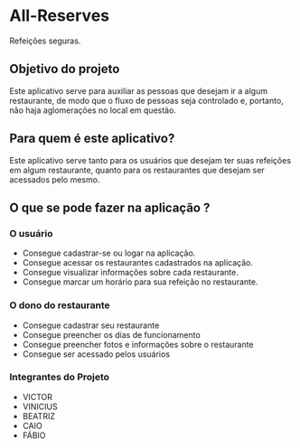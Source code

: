 
# All-Reserves 
Refeições seguras.
## Objetivo do projeto

Este aplicativo serve para auxiliar as pessoas que desejam ir a algum restaurante, de modo que o fluxo de pessoas seja controlado e, portanto, não haja aglomerações no local em questão.

## Para quem é este aplicativo?

Este aplicativo serve tanto para os usuários que desejam ter suas refeições em algum restaurante, quanto para os restaurantes que desejam ser acessados pelo mesmo.

## O que se pode fazer na aplicação ? 

### O usuário
  * Consegue cadastrar-se ou logar na aplicação.
  * Consegue acessar os restaurantes cadastrados na aplicação.
  * Consegue visualizar informações sobre cada restaurante.
  * Consegue marcar um horário para sua refeição no restaurante.

### O dono do restaurante
  * Consegue cadastrar seu restaurante
  * Consegue preencher os dias de funcionamento
  * Consegue preencher fotos e informações sobre o restaurante
  * Consegue ser acessado pelos usuários

### Integrantes do Projeto
* VICTOR
* VINICIUS
* BEATRIZ
* CAIO
* FÁBIO
